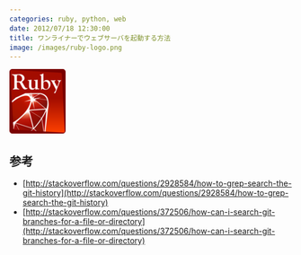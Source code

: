 ```yaml
---
categories: ruby, python, web
date: 2012/07/18 12:30:00
title: ワンライナーでウェブサーバを起動する方法
image: /images/ruby-logo.png
---
```


![ruby](/images/ruby-logo.png)



## 参考

* [http://stackoverflow.com/questions/2928584/how-to-grep-search-the-git-history](http://stackoverflow.com/questions/2928584/how-to-grep-search-the-git-history)
* [http://stackoverflow.com/questions/372506/how-can-i-search-git-branches-for-a-file-or-directory](http://stackoverflow.com/questions/372506/how-can-i-search-git-branches-for-a-file-or-directory)

